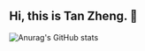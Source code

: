 ## Hi, this is Tan Zheng. :wave: 

<!-- Introduction -->



<!-- Github Stats -->
![Anurag's GitHub stats](https://github-readme-stats.vercel.app/api?username=zhengtan2003&show_icons=true)
